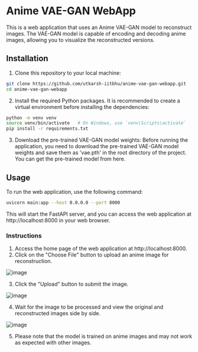 # Anime VAE-GAN WebApp

This is a web application that uses an Anime VAE-GAN model to reconstruct images. The VAE-GAN model is capable of encoding and decoding anime images, allowing you to visualize the reconstructed versions.

## Installation

1. Clone this repository to your local machine:

```bash
git clone https://github.com/utkarsh-iitbhu/anime-vae-gan-webapp.git
cd anime-vae-gan-webapp
```

2. Install the required Python packages. It is recommended to create a virtual environment before installing the dependencies:

```bash
python -m venv venv
source venv/bin/activate   # On Windows, use `venv\Scripts\activate`
pip install -r requirements.txt
```

3. Download the pre-trained VAE-GAN model weights:
Before running the application, you need to download the pre-trained VAE-GAN model weights and save them as 'vae.pth' in the root directory of the project. You can get the pre-trained model from here.

## Usage
To run the web application, use the following command:

``` bash
uvicorn main:app --host 0.0.0.0 --port 8000
```

This will start the FastAPI server, and you can access the web application at http://localhost:8000 in your web browser.

### Instructions

1. Access the home page of the web application at http://localhost:8000.
2. Click on the "Choose File" button to upload an anime image for reconstruction.

![image](https://github.com/utkarsh-iitbhu/Synthetic-Serendipity-EnigmaticAnimeVAE-GAN/assets/84759422/4d1596f7-517e-4961-ba53-d39b6fa95268)

3. Click the "Upload" button to submit the image.

![image](https://github.com/utkarsh-iitbhu/Synthetic-Serendipity-EnigmaticAnimeVAE-GAN/assets/84759422/fa317da1-41e0-4e94-9f2c-a33757577155)

4. Wait for the image to be processed and view the original and reconstructed images side by side.

![image](https://github.com/utkarsh-iitbhu/Synthetic-Serendipity-EnigmaticAnimeVAE-GAN/assets/84759422/5a3c925a-f103-4ebd-a2f9-3ba61a364860)

5. Please note that the model is trained on anime images and may not work as expected with other images.
